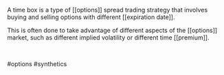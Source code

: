 A time box is a type of [[options]] spread trading strategy that involves buying and selling options with different [[expiration date]].

This is often done to take advantage of different aspects of the [[options]] market, such as different implied volatility or different time [[premium]].

<br>

#options #synthetics 